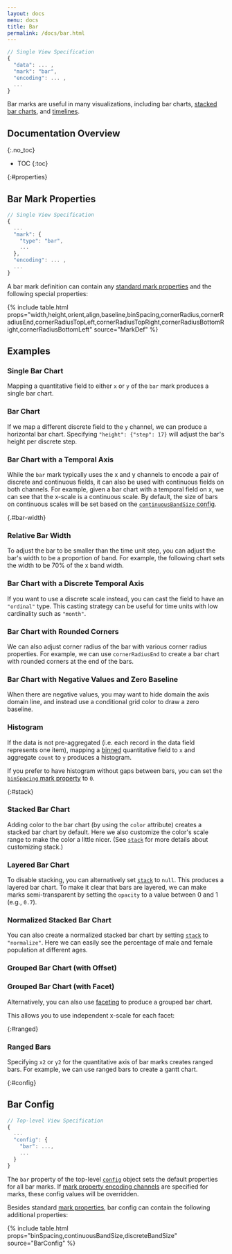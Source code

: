 ```yaml
---
layout: docs
menu: docs
title: Bar
permalink: /docs/bar.html
---
```


```js
// Single View Specification
{
  "data": ... ,
  "mark": "bar",
  "encoding": ... ,
  ...
}
```

Bar marks are useful in many visualizations, including bar charts, [stacked bar charts](#stack), and [timelines](#ranged).

<!--prettier-ignore-start-->
## Documentation Overview
{:.no_toc}

- TOC
{:toc}

<!--prettier-ignore-end-->

{:#properties}

## Bar Mark Properties

```js
// Single View Specification
{
  ...
  "mark": {
    "type": "bar",
    ...
  },
  "encoding": ... ,
  ...
}
```

<span class="vl-example" data-name="bar_params_bound" figure-only=true></span>

A bar mark definition can contain any [standard mark properties](mark.html#mark-def) and the following special properties:

{% include table.html props="width,height,orient,align,baseline,binSpacing,cornerRadius,cornerRadiusEnd,cornerRadiusTopLeft,cornerRadiusTopRight,cornerRadiusBottomRight,cornerRadiusBottomLeft" source="MarkDef" %}

## Examples

### Single Bar Chart

Mapping a quantitative field to either `x` or `y` of the `bar` mark produces a single bar chart.

<span class="vl-example" data-name="bar_1d"></span>

### Bar Chart

If we map a different discrete field to the `y` channel, we can produce a horizontal bar chart. Specifying `"height": {"step": 17}` will adjust the bar's height per discrete step.

<span class="vl-example" data-name="bar_aggregate"></span>

### Bar Chart with a Temporal Axis

While the `bar` mark typically uses the x and y channels to encode a pair of discrete and continuous fields, it can also be used with continuous fields on both channels. For example, given a bar chart with a temporal field on x, we can see that the x-scale is a continuous scale. By default, the size of bars on continuous scales will be set based on the [`continuousBandSize` config](#config).

<span class="vl-example" data-name="bar_month_temporal"></span>

{.#bar-width}

### Relative Bar Width

To adjust the bar to be smaller than the time unit step, you can adjust the bar's width to be a proportion of band. For example, the following chart sets the width to be 70% of the x band width.

<span class="vl-example" data-name="bar_month_band"></span>

### Bar Chart with a Discrete Temporal Axis

If you want to use a discrete scale instead, you can cast the field to have an `"ordinal"` type. This casting strategy can be useful for time units with low cardinality such as `"month"`.

<span class="vl-example" data-name="bar_month"></span>

### Bar Chart with Rounded Corners

We can also adjust corner radius of the bar with various corner radius properties. For example, we can use `cornerRadiusEnd` to create a bar chart with rounded corners at the end of the bars.

<span class="vl-example" data-name="bar_corner_radius_end"></span>

### Bar Chart with Negative Values and Zero Baseline

When there are negative values, you may want to hide domain the axis domain line, and instead use a conditional grid color to draw a zero baseline.

<span class="vl-example" data-name="bar_negative"></span>

### Histogram

If the data is not pre-aggregated (i.e. each record in the data field represents one item), mapping a [binned](bin.html) quantitative field to `x` and aggregate `count` to `y` produces a histogram.

<span class="vl-example" data-name="histogram"></span>

If you prefer to have histogram without gaps between bars, you can set the [`binSpacing` mark property](#properties) to `0`.

<span class="vl-example" data-name="histogram_no_spacing"></span>

{:#stack}

### Stacked Bar Chart

Adding color to the bar chart (by using the `color` attribute) creates a stacked bar chart by default. Here we also customize the color's scale range to make the color a little nicer. (See [`stack`](stack.html) for more details about customizing stack.)

<span class="vl-example" data-name="stacked_bar_population"></span>

### Layered Bar Chart

To disable stacking, you can alternatively set [`stack`](stack.html) to `null`. This produces a layered bar chart. To make it clear that bars are layered, we can make marks semi-transparent by setting the `opacity` to a value between 0 and 1 (e.g., `0.7`).

<span class="vl-example" data-name="bar_layered_transparent"></span>

### Normalized Stacked Bar Chart

<!-- TODO: better explain this -->

You can also create a normalized stacked bar chart by setting [`stack`](stack.html) to `"normalize"`. Here we can easily see the percentage of male and female population at different ages.

<span class="vl-example" data-name="stacked_bar_normalize"></span>

### Grouped Bar Chart (with Offset)

<span class="vl-example" data-name="bar_grouped"></span>

### Grouped Bar Chart (with Facet)

Alternatively, you can also use [faceting](facet.html) to produce a grouped bar chart.

<span class="vl-example" data-name="bar_grouped_facet"></span>

This allows you to use independent x-scale for each facet:

<span class="vl-example" data-name="bar_grouped_facet_independent_scale"></span>

{:#ranged}

### Ranged Bars

Specifying `x2` or `y2` for the quantitative axis of bar marks creates ranged bars. For example, we can use ranged bars to create a gantt chart.

<span class="vl-example" data-name="bar_gantt"></span>

{:#config}

## Bar Config

```js
// Top-level View Specification
{
  ...
  "config": {
    "bar": ...,
    ...
  }
}
```

The `bar` property of the top-level [`config`](config.html) object sets the default properties for all bar marks. If [mark property encoding channels](encoding.html#mark-prop) are specified for marks, these config values will be overridden.

Besides standard [mark properties](#properties), bar config can contain the following additional properties:

{% include table.html props="binSpacing,continuousBandSize,discreteBandSize" source="BarConfig" %}
